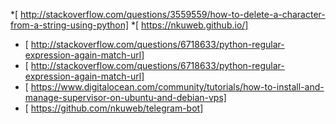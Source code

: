 *[  http://stackoverflow.com/questions/3559559/how-to-delete-a-character-from-a-string-using-python]
*[  https://nkuweb.github.io/]
* [  http://stackoverflow.com/questions/6718633/python-regular-expression-again-match-url]
* [  http://stackoverflow.com/questions/6718633/python-regular-expression-again-match-url]
* [  https://www.digitalocean.com/community/tutorials/how-to-install-and-manage-supervisor-on-ubuntu-and-debian-vps]
* [  https://github.com/nkuweb/telegram-bot]
